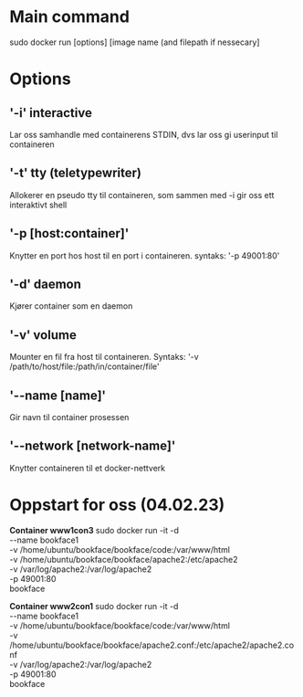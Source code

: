 # Main command
sudo docker run [options] [image name (and filepath if nessecary]

# Options

## '-i' interactive
Lar oss samhandle med containerens STDIN, dvs lar oss gi userinput til containeren

## '-t' tty (teletypewriter)
Allokerer en pseudo tty til containeren, som sammen med -i gir oss ett interaktivt shell

## '-p [host:container]'
Knytter en port hos host til en port i containeren.
syntaks: '-p 49001:80'

## '-d' daemon
Kjører container som en daemon

## '-v' volume
Mounter en fil fra host til containeren.
Syntaks: '-v /path/to/host/file:/path/in/container/file'

## '--name [name]'
Gir navn til container prosessen

## '--network [network-name]'
Knytter containeren til et docker-nettverk

# Oppstart for oss (04.02.23)
**Container www1con3**
sudo docker run -it -d \
--name bookface1 \
-v /home/ubuntu/bookface/bookface/code:/var/www/html \
-v /home/ubuntu/bookface/bookface/apache2:/etc/apache2 \
-v /var/log/apache2:/var/log/apache2 \
-p 49001:80 \
bookface

**Container www2con1**
sudo docker run -it -d \
--name bookface1 \
-v /home/ubuntu/bookface/bookface/code:/var/www/html \
-v /home/ubuntu/bookface/bookface/apache2.conf:/etc/apache2/apache2.conf \
-v /var/log/apache2:/var/log/apache2 \
-p 49001:80 \
bookface

